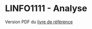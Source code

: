 # LINFO1111 - Analyse

Version PDF du [livre de référence](https://github.com/francoistm/guide-de-survie-sciences-informatiques/raw/main/BAC1/LINFO1111%20-%20Analyse/Livre_Ref_Analyse.pdf.zip)
